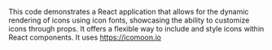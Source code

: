 This code demonstrates a React application that allows for the dynamic rendering of icons using icon fonts, showcasing the ability to customize icons through props. It offers a flexible way to include and style icons within React components. It uses https://icomoon.io
